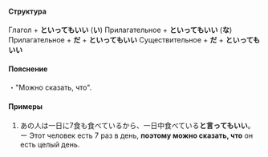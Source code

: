 #### Структура
Глагол + **といってもいい**
(**い**) Прилагательное + **といってもいい**
(**な**) Прилагательное  + **だ** + **といってもいい**
Существительное + **だ** + **といってもいい**
#### Пояснение
・"Можно сказать, что". 
#### Примеры
1. あの人は一日に7食も食べているから、一日中食べている**と言ってもいい**。ー Этот человек есть 7 раз в день, **поэтому можно сказать, что** он есть целый день.
